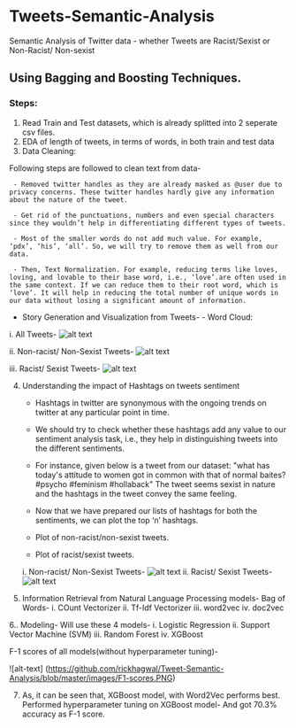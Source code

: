 # Tweets-Semantic-Analysis
Semantic Analysis of Twitter data - whether Tweets are Racist/Sexist or Non-Racist/ Non-sexist

## Using Bagging and Boosting Techniques.

### Steps:
1. Read Train and Test datasets, which is already splitted into 2 seperate csv files.
2. EDA of length of tweets, in terms of words, in both train and test data
3. Data Cleaning: 
  
  Following steps are followed to clean text from data-

     - Removed twitter handles as they are already masked as @user due to privacy concerns. These twitter handles hardly give any information about the nature of the tweet.

     - Get rid of the punctuations, numbers and even special characters since they wouldn’t help in differentiating different types of tweets.

     - Most of the smaller words do not add much value. For example, ‘pdx’, ‘his’, ‘all’. So, we will try to remove them as well from our data.

     - Then, Text Normalization. For example, reducing terms like loves, loving, and lovable to their base word, i.e., ‘love’.are often used in the same context. If we can reduce them to their root word, which is ‘love’. It will help in reducing the total number of unique words in our data without losing a significant amount of information.
    
   - Story Generation and Visualization from Tweets- 
    - Word Cloud:
    
   i. All Tweets-
    ![alt text](https://github.com/rickhagwal/Tweet-Semantic-Analysis/blob/master/images/all_tweets.PNG)
    
   ii. Non-racist/ Non-Sexist Tweets-
    ![alt text](https://github.com/rickhagwal/Tweet-Semantic-Analysis/blob/master/images/non-racist-tweets.PNG)
    
   iii. Racist/ Sexist Tweets-
     ![alt text](https://github.com/rickhagwal/Tweet-Semantic-Analysis/blob/master/images/racist-tweets.PNG)
     
     
   4. Understanding the impact of Hashtags on tweets sentiment

      - Hashtags in twitter are synonymous with the ongoing trends on twitter at any particular point in time. 
      - We should try to check whether these hashtags add any value to our sentiment analysis task, i.e., they help in distinguishing tweets into the different sentiments.

      - For instance, given below is a tweet from our dataset:
      "what has today's attitude to women got in common with that of normal baites? #psycho #feminism #hollaback"
      The tweet seems sexist in nature and the hashtags in the tweet convey the same feeling.
   
      - Now that we have prepared our lists of hashtags for both the sentiments, we can plot the top ‘n’ hashtags.
      - Plot of non-racist/non-sexist tweets.
      
      - Plot of racist/sexist tweets.
      
      i. Non-racist/ Non-Sexist Tweets-
        ![alt text](https://github.com/rickhagwal/Tweet-Semantic-Analysis/blob/master/images/non-racist-hashtags.PNG)
      ii. Racist/ Sexist Tweets-
        ![alt text](https://github.com/rickhagwal/Tweet-Semantic-Analysis/blob/master/images/Racist-hashtags.PNG)
      
   5. Information Retrieval from Natural Language Processing models- 
       Bag of Words-
       i. COunt Vectorizer 
       ii. Tf-Idf Vectorizer
      iii. word2vec
      iv. doc2vec
  
  6.. Modeling-
    Will use these 4 models-
     i. Logistic Regression
     ii. Support Vector Machine (SVM)
     iii. Random Forest
     iv. XGBoost
 
 F-1 scores of all models(without hyperparameter tuning)-
 
 ![alt-text] (https://github.com/rickhagwal/Tweet-Semantic-Analysis/blob/master/images/F1-scores.PNG)
 
 7. As, it can be seen that, XGBoost model, with Word2Vec performs best. Performed hyperparameter tuning on XGBoost model-
 And got 70.3% accuracy as F-1 score.
      
      

    
